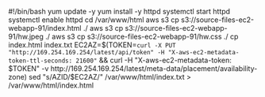 #!/bin/bash
yum update -y
yum install -y httpd
systemctl start httpd
systemctl enable httpd
cd /var/www/html
aws s3 cp s3://source-files-ec2-webapp-91/index.html ./
aws s3 cp s3://source-files-ec2-webapp-91/hw.jpeg ./
aws s3 cp s3://source-files-ec2-webapp-91/hw.css ./
cp index.html index.txt
EC2AZ=$(TOKEN=`curl -X PUT "http://169.254.169.254/latest/api/token" -H "X-aws-ec2-metadata-token-ttl-seconds: 21600"` && curl -H "X-aws-ec2-metadata-token: $TOKEN" -v http://169.254.169.254/latest/meta-data/placement/availability-zone)
sed "s/AZID/$EC2AZ/" /var/www/html/index.txt > /var/www/html/index.html